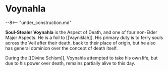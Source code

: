 # Voynahla

--8<-- "under_construction.md"

**Soul-Stealer Voynahla** is the Aspect of Death, and one of four non-Elder Major Aspects. He is a foil to [[Vayniklah]]. His primary duty is to ferry souls across the Veil after their death, back to their place of origin, but he also has general dominion over the concept of death itself.

During the [[Divine Schism]], Voynahla attempted to take his own life, but due to his power over death, remains partially alive to this day.